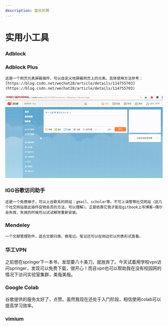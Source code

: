 ```yaml
---
description: 喜欢折腾
---
```


# 实用小工具

### Adblock

### Adblock Plus

    这是一个网页元素屏蔽插件，可以自定义地屏蔽网页上的元素。具体使用方法参考：[https://blog.csdn.net/wechat28/article/details/114755703](https://blog.csdn.net/wechat28/article/details/114755703)

![1. &#x5C4F;&#x853D;&#x4E86;&#x672A;&#x5173;&#x6CE8;&#x4EBA;&#x7684;&#x5FAE;&#x535A;&#x63A8;&#x5E7F; 2. &#x5C4F;&#x853D;&#x4E86;&#x641C;&#x7D22;&#x6846;&#x7684;&#x5FAE;&#x535A;&#x70ED;&#x641C;](../.gitbook/assets/20210316_133728-00_00_00-00_00_30.gif)

### IGG谷歌访问助手

    这是一个免费梯子，可以上谷歌系的网站：gmail、scholar等，不可上油管等社交网站（这几个社交网站是此插件促销会员的方法，可以理解）。正是依靠它我才能在gitbook上写博客~偶尔会失效，失效的时候可以试试移除重新安装。

### Mendeley 

    一个文献管理软件，适合文献归类、做笔记。笔记还可以在侧边栏以列表形式查看。

### 华工VPN

之前想在springer下一本书，发现要八十美刀，就放弃了。今天试着用学校vpn访问springer，发现可以免费下载，很开心！而且vpn也可以帮助我在没有校园网的情况下访问实验室集群，美哉美哉。

### Google Colab

谷歌提供的服务太好了，点赞。虽然我现在还处于入门阶段，相信使用colab可以提高学习效率。

### vimium

